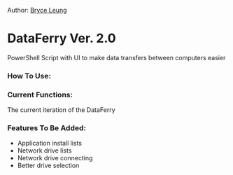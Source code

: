 Author:
[Bryce Leung](https://github.com/Bryce-Leung)

# DataFerry Ver. 2.0
PowerShell Script with UI to make data transfers between computers easier

### How To Use:


### Current Functions:
The current iteration of the DataFerry 

### Features To Be Added:
- Application install lists
- Network drive lists
- Network drive connecting
- Better drive selection
